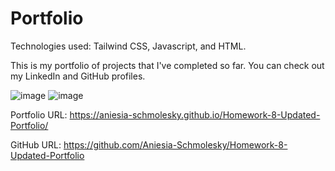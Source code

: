 # Portfolio

Technologies used: Tailwind CSS, Javascript, and HTML.

This is my portfolio of projects that I've completed so far. You can check out my LinkedIn and GitHub profiles.

![image](https://user-images.githubusercontent.com/85134150/128129491-c0819af8-12d7-4b04-b6c6-12872a207476.png)
![image](https://user-images.githubusercontent.com/85134150/128129547-2170ea40-a05e-419e-9c30-6b21e93ffb1a.png)


Portfolio URL: https://aniesia-schmolesky.github.io/Homework-8-Updated-Portfolio/


GitHub URL: https://github.com/Aniesia-Schmolesky/Homework-8-Updated-Portfolio

